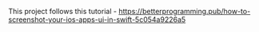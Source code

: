 This project follows this tutorial - https://betterprogramming.pub/how-to-screenshot-your-ios-apps-ui-in-swift-5c054a9226a5
